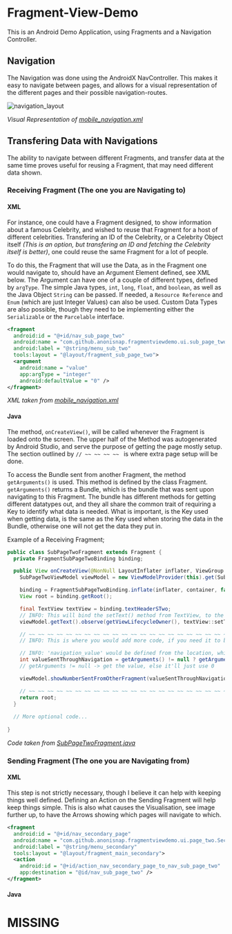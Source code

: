 # Fragment-View-Demo

This is an Android Demo Application, using Fragments and a Navigation Controller.

## Navigation

The Navigation was done using the AndroidX NavController. This makes it easy to navigate between pages, and allows for a visual representation of the different pages and their possible navigation-routes.

![navigation_layout](https://user-images.githubusercontent.com/42655737/160244516-562b2ad8-87bc-40b4-ba38-3808fc6a3257.png)

*Visual Representation of [mobile_navigation.xml](https://github.com/anonisnap/Fragment-View-Demo/blob/master/app/src/main/res/navigation/mobile_navigation.xml)*

## Transfering Data with Navigations

The ability to navigate between different Fragments, and transfer data at the same time proves useful for reusing a Fragment, that may need different data shown.

### Receiving Fragment (The one you are Navigating to)

#### XML

For instance, one could have a Fragment designed, to show information about a famous Celebrity, and wished to reuse that Fragment for a host of different celebrities. Transfering an ID of the Celebrity, or a Celebrity Object itself *(This is an option, but transfering an ID and fetching the Celebrity itself is better)*, one could reuse the same Fragment for a lot of people.

To do this, the Fragment that will use the Data, as in the Fragment one would navigate to, should have an Argument Element defined, see XML below. The Argument can have one of a couple of different types, defined by `argType`. The simple Java types, `int`, `long`, `float`, and `boolean`, as well as the Java Object `String` can be passed. If needed, a `Resource Reference` and `Enum` (which are just Integer Values) can also be used. Custom Data Types are also possible, though they need to be implementing either the `Serializable` or the `Parcelable` interface.

```xml
<fragment
  android:id = "@+id/nav_sub_page_two"
  android:name = "com.github.anonisnap.fragmentviewdemo.ui.sub_page_two.SubPageTwoFragment"
  android:label = "@string/menu_sub_two"
  tools:layout = "@layout/fragment_sub_page_two">
  <argument
    android:name = "value"
    app:argType = "integer"
    android:defaultValue = "0" />
</fragment>
```
*XML taken from [mobile_navigation.xml](https://github.com/anonisnap/Fragment-View-Demo/blob/master/app/src/main/res/navigation/mobile_navigation.xml)*

#### Java

The method, `onCreateView()`, will be called whenever the Fragment is loaded onto the screen. The upper half of the Method was autogenerated by Android Studio, and serve the purpose of getting the page mostly setup. The section outlined by `// ~~ ~~ ~~ ~~ ` is where extra page setup will be done.

To access the Bundle sent from another Fragment, the method `getArguments()` is used. This method is defined by the class Fragment. `getArguments()` returns a Bundle, which is the bundle that was sent upon navigating to this Fragment. The bundle has different methods for getting different datatypes out, and they all share the common trait of requiring a Key to identify what data is needed. What is important, is the Key used when getting data, is the same as the Key used when storing the data in the Bundle, otherwise one will not get the data they put in.

Example of a Receiving Fragment;

```java
public class SubPageTwoFragment extends Fragment {
  private FragmentSubPageTwoBinding binding;

  public View onCreateView(@NonNull LayoutInflater inflater, ViewGroup container, Bundle savedInstanceState) {
    SubPageTwoViewModel viewModel = new ViewModelProvider(this).get(SubPageTwoViewModel.class);

    binding = FragmentSubPageTwoBinding.inflate(inflater, container, false);
    View root = binding.getRoot();

    final TextView textView = binding.textHeaderSTwo;
    // INFO: This will bind the setText() method from TextView, to the LiveData present in the ViewModel. So when the LiveData changes, the setText will be called
    viewModel.getText().observe(getViewLifecycleOwner(), textView::setText);

    // ~~ ~~ ~~ ~~ ~~ ~~ ~~ ~~ ~~ ~~ ~~ ~~ ~~ ~~ ~~ ~~ ~~ ~~ ~~ ~~ ~~ ~~ ~~ ~~ ~~ ~~ ~~ ~~ ~~ ~~ ~~ ~~ ~~ ~~ ~~ ~~ ~~ ~~ ~~ ~~ ~~ ~~ ~~
    // INFO: This is where you would add more code, if you need it to be run on Page Initialisation

    // INFO: 'navigation_value' would be defined from the location, which initiates the navigation to here
    int valueSentThroughNavigation = getArguments() != null ? getArguments().getInt("navigation_value") : 0;
    // getArguments != null -> get the value, else it'll just use 0

    viewModel.showNumberSentFromOtherFragment(valueSentThroughNavigation);

    // ~~ ~~ ~~ ~~ ~~ ~~ ~~ ~~ ~~ ~~ ~~ ~~ ~~ ~~ ~~ ~~ ~~ ~~ ~~ ~~ ~~ ~~ ~~ ~~ ~~ ~~ ~~ ~~ ~~ ~~ ~~ ~~ ~~ ~~ ~~ ~~ ~~ ~~ ~~ ~~ ~~ ~~ ~~
    return root;
  }
  
  // More optional code...
  
}
```

*Code taken from [SubPageTwoFragment.java](https://github.com/anonisnap/Fragment-View-Demo/blob/master/app/src/main/java/com/github/anonisnap/fragmentviewdemo/ui/sub_page_two/SubPageTwoFragment.java)*

### Sending Fragment (The one you are Navigating from)

#### XML

This step is not strictly necessary, though I believe it can help with keeping things well defined. Defining an Action on the Sending Fragment will help keep things simple. This is also what causes the Visualisation, see image further up, to have the Arrows showing which pages will navigate to which.

```xml
<fragment
  android:id = "@+id/nav_secondary_page"
  android:name = "com.github.anonisnap.fragmentviewdemo.ui.page_two.SecondaryMainFragment"
  android:label = "@string/menu_secondary"
  tools:layout = "@layout/fragment_main_secondary">
  <action
    android:id = "@+id/action_nav_secondary_page_to_nav_sub_page_two"
    app:destination = "@id/nav_sub_page_two" />
</fragment>
```

#### Java

# MISSING
